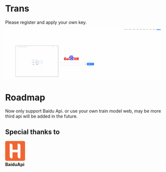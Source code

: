 # Trans

Please register and apply your own key.

![DemoGif](https://raw.githubusercontent.com/AiHaibara/Trans/master/demo.gif)

# Roadmap

Now only support Baidu Api. or use your own train model web, may be more third api will be added in the future.

## Special thanks to
[![HandyControl](https://raw.githubusercontent.com/HandyOrg/HandyOrgResource/master/HandyControl/Resources/icon.png)](https://github.com/HandyOrg/HandyControl/)
<br/>
**BaiduApi**
